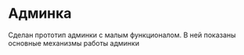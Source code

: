 Админка
============

Сделан прототип админки с малым функционалом.
В ней показаны основные механизмы работы админки